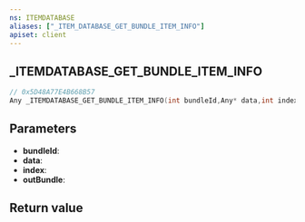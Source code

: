 ```yaml
---
ns: ITEMDATABASE
aliases: ["_ITEM_DATABASE_GET_BUNDLE_ITEM_INFO"]
apiset: client
---
```

## _ITEMDATABASE_GET_BUNDLE_ITEM_INFO

```c
// 0x5D48A77E4B668B57
Any _ITEMDATABASE_GET_BUNDLE_ITEM_INFO(int bundleId,Any* data,int index,Hash* outBundle);
```


## Parameters
* **bundleId**:
* **data**:
* **index**:
* **outBundle**:

## Return value